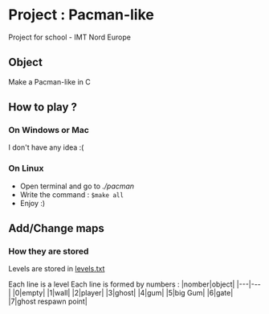 # Project : Pacman-like

Project for school - IMT Nord Europe

## Object

Make a Pacman-like in C

## How to play ?

### On Windows or Mac

I don't have any idea :(

### On Linux

- Open terminal and go to *./pacman*
- Write the command : ```$make all```
- Enjoy :)

## Add/Change maps

### How they are stored

Levels are stored in [levels.txt](levels.txt)

Each line is a level
Each line is formed by numbers :
|nomber|object|
|---|---|
|0|empty|
|1|wall|
|2|player|
|3|ghost|
|4|gum|
|5|big Gum|
|6|gate|
|7|ghost respawn point|

